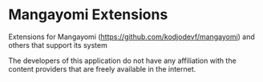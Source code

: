 # Mangayomi Extensions
Extensions for Mangayomi (https://github.com/kodjodevf/mangayomi) and others that support its system 




The developers of this application do not have any affiliation with the content providers that are freely available in the internet.
